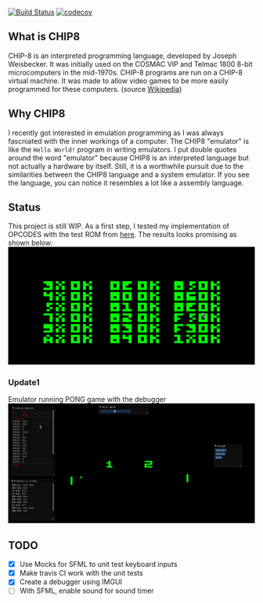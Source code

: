 [![Build Status](https://travis-ci.org/Panky-codes/CHIP8.svg?branch=master)](https://travis-ci.org/Panky-codes/CHIP8)
[![codecov](https://codecov.io/gh/Panky-codes/CHIP8/branch/master/graph/badge.svg)](https://codecov.io/gh/Panky-codes/CHIP8)
## What is CHIP8
CHIP-8 is an interpreted programming language, developed by Joseph Weisbecker. It was initially used on the COSMAC VIP and Telmac 1800 8-bit microcomputers in the mid-1970s. CHIP-8 programs are run on a CHIP-8 virtual machine. It was made to allow video games to be more easily programmed for these computers. (source [Wikipedia](https://en.wikipedia.org/wiki/CHIP-8))

## Why CHIP8
I recently got interested in emulation programming as I was always fascniated with the inner workings of a computer. The CHIP8 "emulator" is like the `Hello World!` program in writing emulators. I put double quotes around the word "emulator" because CHIP8 is an interpreted language but not actually a hardware by itself. Still, it is a worthwhile pursuit due to the similarities between the CHIP8 language and a system emulator. If you see the language, you can notice it resembles a lot like a assembly language.

## Status
This project is still WIP. As a first step, I tested my implementation of OPCODES with the test ROM from [here](https://github.com/corax89/chip8-test-rom). The results looks promising as shown below:
![test_rom](docs/test_rom.png)<br />

### Update1 
Emulator running PONG game with the debugger 
![pong_debug](docs/pong_w_debugger.png)<br />

## TODO
- [x] Use Mocks for SFML to unit test keyboard inputs
- [x] Make travis CI work with the unit tests
- [x] Create a debugger using IMGUI
- [ ] With SFML, enable sound for sound timer
